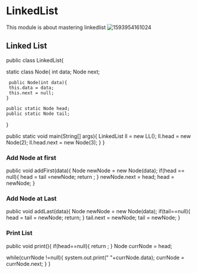 # LinkedList
This module is about mastering linkedlist
![1593954161024](https://github.com/ChiragS77/LinkedList/assets/142990449/93d8495a-a61f-4a53-821b-88f959fafe8b)

## Linked List

public class LinkedList{

   static class Node{
     int data;
     Node next;

     public Node(int data){
     this.data = data;
     this.next = null;
    }

    public static Node head;
    public static Node tail;

   }

   public static void main(String[] args){
   LinkedList  ll  = new LL();
   ll.head = new Node(2);
   ll.head.next = new Node(3);
   }
}

### Add Node at first

public void addFirst(data){
Node newNode = new Node(data);
if(head == null){
head  = tail =newNode;
return ;
}
newNode.next = head;
head = newNode;
}

### Add Node at Last
public void addLast(data){
Node newNode = new Node(data);
if(tail==null){
head = tail = newNode;
return;
}
tail.next = newNode;
tail = newNode;
}

### Print List
public void print(){
if(head==null){
return ;
}
Node currNode = head;

while(currNode !=null){
system.out.print(" "+currNode.data);
currNode = currNode.next;
}
}

